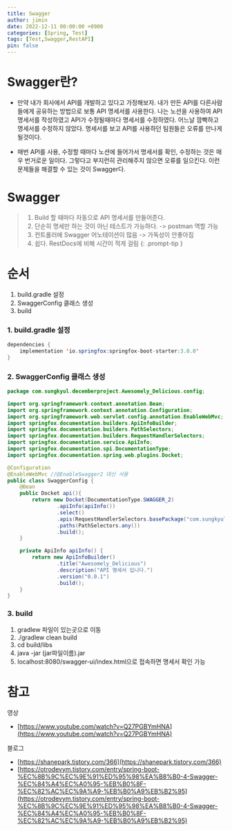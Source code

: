 ```yaml
---
title: Swagger
author: jimin
date: 2022-12-11 00:00:00 +0900
categories: [Spring, Test]
tags: [Test,Swagger,RestAPI]
pin: false
---
```


# Swagger란?

 - 만약 내가 회사에서 API를 개발하고 있다고 가정해보자. 내가 만든 API를 다른사람들에게 공유하는 방법으로 보통 API 명세서를 사용한다. 나는 노션을 사용하여 API 명세서를 작성하였고 API가 수정될때마다 명세서를 수정하였다. 어느날 깜빡하고 명세서를 수정하지 않았다. 명세서를 보고 API를 사용하던 팀원들은 오류를 만나게 될것이다.

 - 매번 API를 사용, 수정할 때마다 노션에 들어가서 명세서를 확인, 수정하는 것은 매우 번거로운 일이다. 그렇다고 부지런히 관리해주지 않으면 오류를 일으킨다. 이런 문제들을 해결할 수 있는 것이 Swagger다.

# Swagger 
> 1. Build 할 때마다 자동으로 API 명세서를 만들어준다.
> 2. 단순히 명세만 하는 것이 아닌 테스트가 가능하다. -> postman 역할 가능
> 3. 컨트롤러에 Swagger 어노테이션이 많음 -> 가독성이 안좋아짐
> 4. 쉽다. RestDocs에 비해 시간이 적게 걸림
{: .prompt-tip }


# 순서
1. build.gradle 설정
2. SwaggerConfig 클래스 생성
3. build


### 1. build.gradle 설정
```java
dependencies {
    implementation 'io.springfox:springfox-boot-starter:3.0.0'
}
```

### 2. SwaggerConfig 클래스 생성
```java
package com.sungkyul.decemberproject.Awesomely_Delicious.config;

import org.springframework.context.annotation.Bean;
import org.springframework.context.annotation.Configuration;
import org.springframework.web.servlet.config.annotation.EnableWebMvc;
import springfox.documentation.builders.ApiInfoBuilder;
import springfox.documentation.builders.PathSelectors;
import springfox.documentation.builders.RequestHandlerSelectors;
import springfox.documentation.service.ApiInfo;
import springfox.documentation.spi.DocumentationType;
import springfox.documentation.spring.web.plugins.Docket;

@Configuration
@EnableWebMvc //@EnableSwagger2 대신 사용
public class SwaggerConfig {
    @Bean
    public Docket api(){
        return new Docket(DocumentationType.SWAGGER_2)
                .apiInfo(apiInfo())
                .select()
                .apis(RequestHandlerSelectors.basePackage("com.sungkyul.decemberproject.Awesomely_Delicious"))
                .paths(PathSelectors.any())
                .build();
    }

    private ApiInfo apiInfo() {
        return new ApiInfoBuilder()
                .title("Awesomely_Delicious")
                .description("API 명세서 입니다.")
                .version("0.0.1")
                .build();
    }
}
```

### 3. build
 1. gradlew 파일이 있는곳으로 이동
 2. ./gradlew clean build
 3. cd build/libs
 4. java -jar (jar파일이름).jar
 5. localhost:8080/swagger-ui/index.html으로 접속하면 명세서 확인 가능

# 참고

영상
 - [https://www.youtube.com/watch?v=Q27PGBYmHNA](https://www.youtube.com/watch?v=Q27PGBYmHNA)

블로그
 - [https://shanepark.tistory.com/366](https://shanepark.tistory.com/366)
 - [https://otrodevym.tistory.com/entry/spring-boot-%EC%8B%9C%EC%9E%91%ED%95%98%EA%B8%B0-4-Swagger-%EC%84%A4%EC%A0%95-%EB%B0%8F-%EC%82%AC%EC%9A%A9-%EB%B0%A9%EB%B2%95](https://otrodevym.tistory.com/entry/spring-boot-%EC%8B%9C%EC%9E%91%ED%95%98%EA%B8%B0-4-Swagger-%EC%84%A4%EC%A0%95-%EB%B0%8F-%EC%82%AC%EC%9A%A9-%EB%B0%A9%EB%B2%95)